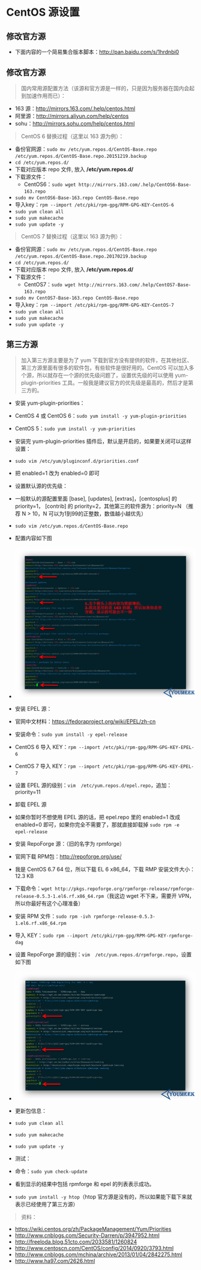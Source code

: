 # CentOS 源设置

## 修改官方源

- 下面内容的一个简易集合版本脚本：<http://pan.baidu.com/s/1hrdnbi0>

## 修改官方源

> 国内常用源配置方法（该源和官方源是一样的，只是因为服务器在国内会起到加速作用而已）：

- 163 源：<http://mirrors.163.com/.help/centos.html> 
- 阿里源：<http://mirrors.aliyun.com/help/centos>
- sohu：<http://mirrors.sohu.com/help/centos.html>

> CentOS 6 替换过程（这里以 163 源为例）：

- 备份官网源：`sudo mv /etc/yum.repos.d/CentOS-Base.repo /etc/yum.repos.d/CentOS-Base.repo.20151219.backup`
- `cd /etc/yum.repos.d/`
- 下载对应版本 repo 文件, 放入 **/etc/yum.repos.d/**
 - 下载源文件：
    - CentOS6：`sudo wget http://mirrors.163.com/.help/CentOS6-Base-163.repo`
 - `sudo mv CentOS6-Base-163.repo CentOS-Base.repo`
 - 导入key：`rpm --import /etc/pki/rpm-gpg/RPM-GPG-KEY-CentOS-6`
 - `sudo yum clean all`
 - `sudo yum makecache`
 - `sudo yum update -y`

> CentOS 7 替换过程（这里以 163 源为例）：

- 备份官网源：`sudo mv /etc/yum.repos.d/CentOS-Base.repo /etc/yum.repos.d/CentOS-Base.repo.20170219.backup`
- `cd /etc/yum.repos.d/`
- 下载对应版本 repo 文件, 放入 **/etc/yum.repos.d/**
 - 下载源文件：
    - CentOS7：`sudo wget http://mirrors.163.com/.help/CentOS7-Base-163.repo`
 - `sudo mv CentOS7-Base-163.repo CentOS-Base.repo`
 - 导入key：`rpm --import /etc/pki/rpm-gpg/RPM-GPG-KEY-CentOS-7`
 - `sudo yum clean all`
 - `sudo yum makecache`
 - `sudo yum update -y`

## 第三方源

> 加入第三方源主要是为了 yum 下载到官方没有提供的软件，在其他社区、第三方源里面有很多的软件包，有些软件是很好用的。CentOS 可以加入多个源，所以就存在一个源的优先级问题了，设置优先级的可以使用 yum-plugin-priorities 工具。一般我是建议官方的优先级是最高的，然后才是第三方的。

- 安装 yum-plugin-priorities：
 - CentOS 4 或 CentOS 6：`sudo yum install -y yum-plugin-priorities`
 - CentOS 5：`sudo yum install -y yum-priorities`
- 安装完 yum-plugin-priorities 插件后，默认是开启的，如果要关闭可以这样设置：
 - `sudo vim /etc/yum/pluginconf.d/priorities.conf`
 - 把 enabled=1 改为 enabled=0 即可
 - 设置默认源的优先级：
 - 一般默认的源配置里面 [base], [updates], [extras]，[centosplus] 的 priority=1， [contrib] 的 priority=2，其他第三的软件源为：priority=N （推荐 N > 10，N 可以为1到99的正整数，数值越小越优先）
 - `sudo vim /etc/yum.repos.d/CentOS-Base.repo`
 - 配置内容如下图
 - ![CentOS 默认源的级别设置](../images/CentOS-Extra-Packages-a-1.jpg)
 
- 安装 EPEL 源：
 - 官网中文材料：<https://fedoraproject.org/wiki/EPEL/zh-cn>
 - 安装命令：`sudo yum install -y epel-release`
 - CentOS 6 导入 KEY：`rpm --import /etc/pki/rpm-gpg/RPM-GPG-KEY-EPEL-6`
 - CentOS 7 导入 KEY：`rpm --import /etc/pki/rpm-gpg/RPM-GPG-KEY-EPEL-7`
 - 设置 EPEL 源的级别：`vim  /etc/yum.repos.d/epel.repo`，追加：priority=11
- 卸载 EPEL 源
 - 如果你暂时不想使用 EPEL 源的话，把 epel.repo 里的 enabled=1 改成 enabled=0 即可，如果你完全不需要了，那就直接卸载掉 `sudo rpm -e epel-release`
 
- 安装 RepoForge 源：（旧的名字为 rpmforge）
 - 官网下载 RPM包：<http://repoforge.org/use/>
 - 我是 CentOS 6.7 64 位，所以下载 EL 6 x86_64，下载 RMP 安装文件大小：12.3 KB
 - 下载命令：`wget http://pkgs.repoforge.org/rpmforge-release/rpmforge-release-0.5.3-1.el6.rf.x86_64.rpm`（我这边 wget 不下来，需要开 VPN，所以你最好有这个心理准备）
 - 安装 RPM 文件：`sudo rpm -ivh rpmforge-release-0.5.3-1.el6.rf.x86_64.rpm`
 - 导入 KEY：`sudo rpm --import /etc/pki/rpm-gpg/RPM-GPG-KEY-rpmforge-dag`
 - 设置 RepoForge 源的级别：`vim  /etc/yum.repos.d/rpmforge.repo`，设置如下图
 - ![RepoForge 源的级别设置](../images/CentOS-Extra-Packages-a-2.jpg)
 
- 更新包信息：
 - `sudo yum clean all`
 - `sudo yum makecache`
 - `sudo yum update -y`
 
- 测试：
 - 命令：`sudo yum check-update`
 - 看到显示的结果中包括 rpmforge 和 epel 的列表表示成功。
 - `sudo yum install -y htop`（htop 官方源是没有的，所以如果能下载下来就表示已经使用了第三方源）


> 资料：

- <https://wiki.centos.org/zh/PackageManagement/Yum/Priorities>
- <http://www.cnblogs.com/Security-Darren/p/3947952.html>
- <http://freeloda.blog.51cto.com/2033581/1260824>
- <http://www.centoscn.com/CentOS/config/2014/0920/3793.html>  
- <http://www.cnblogs.com/mchina/archive/2013/01/04/2842275.html>
- <http://www.ha97.com/2626.html>
